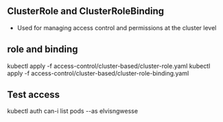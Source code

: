 
## ClusterRole and ClusterRoleBinding ## 
- Used for managing access control and permissions at the cluster level

## role and binding ##
kubectl apply -f access-control/cluster-based/cluster-role.yaml
kubectl apply -f access-control/cluster-based/cluster-role-binding.yaml

## Test access ##
kubectl auth can-i list pods --as elvisngwesse